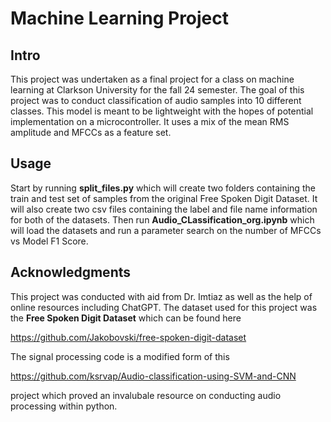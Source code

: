 # Machine Learning Project
## Intro
This project was undertaken as a final project for a class on machine learning at Clarkson University for the fall 24 semester. The goal of this project was to conduct classification of audio samples into 10 different classes. This model is meant to be lightweight with the hopes of potential implementation on a microcontroller. It uses a mix of the mean RMS amplitude and MFCCs as a feature set.

## Usage
Start by running **split_files.py** which will create two folders containing the train and test set of samples from the original Free Spoken Digit Dataset. It will also create two csv files containing the label and file name information for both of the datasets. Then run **Audio_CLassification_org.ipynb** which will load the datasets and run a parameter search on the number of MFCCs vs Model F1 Score.

## Acknowledgments
This project was conducted with aid from Dr. Imtiaz as well as the help of online resources including ChatGPT. The dataset used for this project was the **Free Spoken Digit Dataset** which can be found here

https://github.com/Jakobovski/free-spoken-digit-dataset

The signal processing code is a modified form of this

https://github.com/ksrvap/Audio-classification-using-SVM-and-CNN

project which proved an invalubale resource on conducting audio processing within python.
